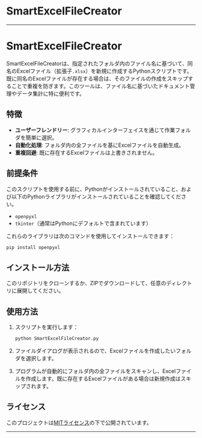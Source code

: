 # SmartExcelFileCreator
 

---

# SmartExcelFileCreator

SmartExcelFileCreatorは、指定されたフォルダ内のファイル名に基づいて、同名のExcelファイル（拡張子`.xlsx`）を新規に作成するPythonスクリプトです。既に同名のExcelファイルが存在する場合は、そのファイルの作成をスキップすることで重複を防ぎます。このツールは、ファイル名に基づいたドキュメント管理やデータ集計に特に便利です。

## 特徴

- **ユーザーフレンドリー**: グラフィカルインターフェイスを通じて作業フォルダを簡単に選択。
- **自動化処理**: フォルダ内の全ファイルを基にExcelファイルを自動生成。
- **重複回避**: 既に存在するExcelファイルは上書きされません。

## 前提条件

このスクリプトを使用する前に、Pythonがインストールされていること、および以下のPythonライブラリがインストールされていることを確認してください。

- `openpyxl`
- `tkinter`（通常はPythonにデフォルトで含まれています）

これらのライブラリは次のコマンドを使用してインストールできます：

```bash
pip install openpyxl
```

## インストール方法

このリポジトリをクローンするか、ZIPでダウンロードして、任意のディレクトリに展開してください。

## 使用方法

1. スクリプトを実行します：

   ```bash
   python SmartExcelFileCreator.py
   ```

2. ファイルダイアログが表示されるので、Excelファイルを作成したいフォルダを選択します。
3. プログラムが自動的にフォルダ内の全ファイルをスキャンし、Excelファイルを作成します。既に存在するExcelファイルがある場合は新規作成はスキップされます。

## ライセンス

このプロジェクトは[MITライセンス](LICENSE)の下で公開されています。

---
